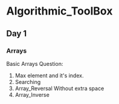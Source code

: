 # Algorithmic_ToolBox

## Day 1

### Arrays

Basic Arrays Question:
1. Max element and it's index.
2. Searching
3. Array_Reversal Without extra space
4. Array_Inverse
